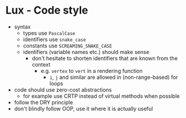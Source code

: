 # Lux - Code style
  * syntax
    * types use `PascalCase`
    * identifiers use `snake_case`
    * constants use `SCREAMING_SNAKE_CASE`
    * identifiers (variable names etc.) should make sense
      * don't hesitate to shorten identifiers that are known from the context
        * e.g. `vertex` to `vert` in a rendering function
          * `i`, `j` and similar are allowed in (non-range-based) for loops
  * code should use zero-cost abstractions
    * for example use CRTP instead of virtual methods when possible
  * follow the DRY principle
  * don't blindly follow OOP, use it where it is actually useful
